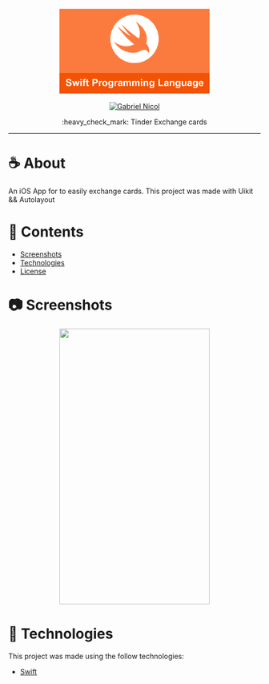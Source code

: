 


         
<p align="center">
   <img src="https://github.com/moraesnicol/tinder_iOS/blob/main/swift.png" alt="swift" width="300"/>
</p>

<p align="center">
   <a href="https://www.linkedin.com/in/moraesnicol/">
      <img alt="Gabriel Nicol" src="https://img.shields.io/badge/linkedin-%230077B5.svg?&style=for-the-badge&logo=linkedin&logoColor=white" />
   </a>
 
</p>

<p align="center">
  :heavy_check_mark: Tinder Exchange cards
</p>

<hr />






# :coffee: About

An iOS App for to easily exchange cards. 
 This project was made with Uikit && Autolayout

# 📌 Contents

* [Screenshots](#camera-screenshot)
* [Technologies](#rocket-technologies)
* [License](#page_facing_up-license)

# :camera: Screenshots
<div align="center">
   <img src="https://github.com/moraesnicol/DogDog/blob/master/dogdog.gif" height="550px" width="300px">

</div>

# :rocket: Technologies
This project was made using the follow technologies:

* [Swift](https://swift.org/)




